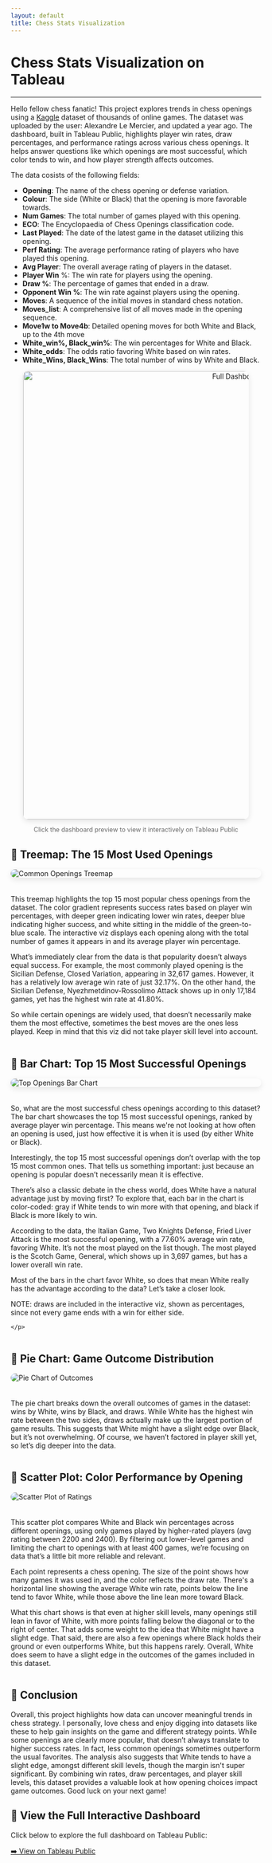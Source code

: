 ```yaml
---
layout: default
title: Chess Stats Visualization
---
```


# Chess Stats Visualization on Tableau
--- 

Hello fellow chess fanatic! This project explores trends in chess openings using a [Kaggle](https://www.kaggle.com/datasets/alexandrelemercier/all-chess-openings) dataset of thousands of online games. The dataset was uploaded by the user: Alexandre Le Mercier, and updated a year ago. The dashboard, built in Tableau Public, highlights player win rates, draw percentages, and performance ratings across various chess openings. It helps answer questions like which openings are most successful, which color tends to win, and how player strength affects outcomes.

The data cosists of the following fields: 
- **Opening**: The name of the chess opening or defense variation.
- **Colour**: The side (White or Black) that the opening is more favorable towards.
- **Num Games**: The total number of games played with this opening.
- **ECO**: The Encyclopaedia of Chess Openings classification code.
- **Last Played**: The date of the latest game in the dataset utilizing this opening.
- **Perf Rating**: The average performance rating of players who have played this opening.
- **Avg Player**: The overall average rating of players in the dataset.
- **Player Win** %: The win rate for players using the opening.
- **Draw %**: The percentage of games that ended in a draw.
- **Opponent Win %**: The win rate against players using the opening.
- **Moves**: A sequence of the initial moves in standard chess notation.
- **Moves_list**: A comprehensive list of all moves made in the opening sequence.
- **Move1w to Move4b**: Detailed opening moves for both White and Black, up to the 4th move
- **White_win%, Black_win%**: The win percentages for White and Black.
- **White_odds**: The odds ratio favoring White based on win rates.
- **White_Wins, Black_Wins**: The total number of wins by White and Black.


<!-- Full dashboard preview image -->
<div style="text-align: center; margin-bottom: 30px;">
  <a href="https://public.tableau.com/views/ChessStats_17544059915240/Dashboard1" target="_blank">
    <img src="../assets/img/Dashboard.png" alt="Full Dashboard Preview" style="max-width: 90%; width: 900px; height: auto; border-radius: 10px; box-shadow: 0 4px 12px rgba(0,0,0,0.1);">
  </a>
  <p style="font-size: 0.9em; color: #666;">Click the dashboard preview to view it interactively on Tableau Public</p>
</div>

## 🔹 Treemap: The 15 Most Used Openings

<div style="display: flex; flex-wrap: wrap; gap: 20px; align-items: flex-start;">
  <img src="../assets/img/Tree.png" style="flex: 1 1 700px; max-width: 100%; border-radius: 10px; box-shadow: 0 4px 12px rgba(0, 0, 0, 0.1);" alt="Common Openings Treemap">


  <div style="flex: 1 1 400px;">
    <p>
      This treemap highlights the top 15 most popular chess openings from the dataset. The color gradient represents success rates based on player win percentages, with deeper green indicating lower win rates, deeper blue indicating higher success, and white sitting in the middle of the green-to-blue scale. The interactive viz displays each opening along with the total number of games it appears in and its average player win percentage.

What’s immediately clear from the data is that popularity doesn’t always equal success. For example, the most commonly played opening is the Sicilian Defense, Closed Variation, appearing in 32,617 games. However, it has a relatively low average win rate of just 32.17%. On the other hand, the Sicilian Defense, Nyezhmetdinov-Rossolimo Attack shows up in only 17,184 games, yet has the highest win rate at 41.80%.

So while certain openings are widely used, that doesn’t necessarily make them the most effective, sometimes the best moves are the ones less played. Keep in mind that this viz did not take player skill level into account. 
    </p>
  </div>
</div>

## 🔹 Bar Chart: Top 15 Most Successful Openings

<div style="display: flex; flex-wrap: wrap; gap: 20px; align-items: flex-start;">
  <img src="../assets/img/Bar.png" style="flex: 1 1 500px; max-width: 100%; border-radius: 10px; box-shadow: 0 4px 12px rgba(0, 0, 0, 0.1);" alt="Top Openings Bar Chart">

  <div style="flex: 1 1 400px;">
    <p>
   So, what are the most successful chess openings according to this dataset? The bar chart showcases the top 15 most successful openings, ranked by average player win percentage. This means we're not looking at how often an opening is used, just how effective it is when it is used (by either White or Black). 

Interestingly, the top 15 most successful openings don’t overlap with the top 15 most common ones. That tells us something important: just because an opening is popular doesn’t necessarily mean it is effective. 

There’s also a classic debate in the chess world, does White have a natural advantage just by moving first? To explore that, each bar in the chart is color-coded: gray if White tends to win more with that opening, and black if Black is more likely to win.

According to the data, the Italian Game, Two Knights Defense, Fried Liver Attack is the most successful opening, with a 77.60% average win rate, favoring White. It’s not the most played on the list though. The most played is the Scotch Game, General, which shows up in 3,697 games, but has a lower overall win rate.

Most of the bars in the chart favor White, so does that mean White really has the advantage according to the data? Let’s take a closer look.

NOTE: draws are included in the interactive viz, shown as percentages, since not every game ends with a win for either side.

    </p>
  </div>
</div>


## 🔹 Pie Chart: Game Outcome Distribution

<div style="display: flex; flex-wrap: wrap; gap: 20px; align-items: flex-start;">
  <img src="../assets/img/Pie.png" style="flex: 1 1 500px; max-width: 100%; border-radius: 10px;" alt="Pie Chart of Outcomes">
  <div style="flex: 1 1 400px;">
    <p>
   The pie chart breaks down the overall outcomes of games in the dataset: wins by White, wins by Black, and draws. While White has the highest win rate between the two sides, draws actually make up the largest portion of game results. This suggests that White might have a slight edge over Black, but it’s not overwhelming. Of course, we haven’t factored in player skill yet, so let’s dig deeper into the data. 
    </p>
  </div>
</div>


## 🔹 Scatter Plot: Color Performance by Opening

<div style="display: flex; flex-wrap: wrap; gap: 20px; align-items: flex-start;">
  <img src="../assets/img/Scatter.png" style="flex: 1 1 500px; max-width: 100%; border-radius: 10px;" alt="Scatter Plot of Ratings">
  <div style="flex: 1 1 400px;">
    <p>
This scatter plot compares White and Black win percentages across different openings, using only games played by higher-rated players (avg rating between 2200 and 2400). By filtering out lower-level games and limiting the chart to openings with at least 400 games, we’re focusing on data that’s a little bit more reliable and relevant. 
      
Each point represents a chess opening. The size of the point shows how many games it was used in, and the color reflects the draw rate. There's a horizontal line showing the average White win rate, points below the line tend to favor White, while those above the line lean more toward Black.

What this chart shows is that even at higher skill levels, many openings still lean in favor of White, with more points falling below the diagonal or to the right of center. That adds some weight to the idea that White might have a slight edge. That said, there are also a few openings where Black holds their ground or even outperforms White, but this happens rarely.
Overall, White does seem to have a slight edge in the outcomes of the games included in this dataset.
    </p>
  </div>
</div>

## 🧠 Conclusion

Overall, this project highlights how data can uncover meaningful trends in chess strategy. I personally, love chess and enjoy digging into datasets like these to help gain insights on the game and different strategy points. While some openings are clearly more popular, that doesn’t always translate to higher success rates. In fact, less common openings sometimes outperform the usual favorites. The analysis also suggests that White tends to have a slight edge, amongst different skill levels, though the margin isn't super significant. By combining win rates, draw percentages, and player skill levels, this dataset provides a valuable look at how opening choices impact game outcomes. Good luck on your next game!

## 🔗 View the Full Interactive Dashboard

Click below to explore the full dashboard on Tableau Public:

[➡️ View on Tableau Public](https://public.tableau.com/views/ChessStats_17544059915240/Dashboard1)


